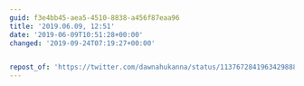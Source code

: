 ```yaml
---
guid: f3e4bb45-aea5-4510-8838-a456f87eaa96
title: '2019.06.09, 12:51'
date: '2019-06-09T10:51:28+00:00'
changed: '2019-09-24T07:19:27+00:00'


repost_of: 'https://twitter.com/dawnahukanna/status/1137672841963429888?s=19'
---
```


